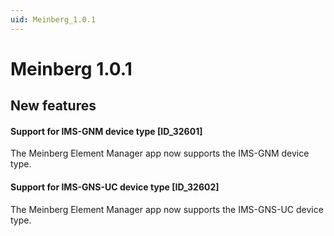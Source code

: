 ```yaml
---
uid: Meinberg_1.0.1
---
```


# Meinberg 1.0.1

## New features

#### Support for IMS-GNM device type \[ID_32601\]

The Meinberg Element Manager app now supports the IMS-GNM device type.

#### Support for IMS-GNS-UC device type \[ID_32602\]

The Meinberg Element Manager app now supports the IMS-GNS-UC device type.
